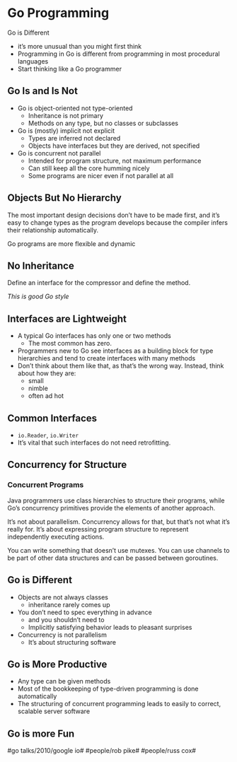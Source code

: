 # Go Programming
Go is Different
- it’s more unusual than you might first think
- Programming in Go is different from programming in most procedural languages
- Start thinking like a Go programmer

## Go Is and Is Not
- Go is object-oriented not type-oriented
	- Inheritance is not primary
	- Methods on any type, but no classes or subclasses
- Go is (mostly) implicit not explicit
	- Types are inferred not declared
	- Objects have interfaces but they are derived, not specified
- Go is concurrent not parallel
	- Intended for program structure, not maximum performance
	- Can still keep all the core humming nicely
	- Some programs are nicer even if not parallel at all
	
## Objects But No Hierarchy
The most important design decisions don’t have to be made first, and it’s easy to change types as the program develops because the compiler infers their relationship automatically.

Go programs are more flexible and dynamic

## No Inheritance
Define an interface for the compressor and define the method.

_This is good Go style_

## Interfaces are Lightweight
- A typical Go interfaces has only one or two methods
	- The most common has zero.
- Programmers new to Go see interfaces as a building block for type hierarchies and tend to create interfaces with many methods
- Don’t think about them like that, as that’s the wrong way. Instead, think about how they are:
	- small
	- nimble
	- often ad hot

## Common Interfaces
- `io.Reader`, `io.Writer`
- It’s vital that such interfaces do not need retrofitting.

## Concurrency for Structure
### Concurrent Programs
Java programmers use class hierarchies to structure their programs, while Go’s concurrency primitives provide the elements of another approach.

It’s not about parallelism. Concurrency allows for that, but that’s not what it’s really for. It’s about expressing program structure to represent independently executing actions.

You can write something that doesn’t use mutexes.
You can use channels to be part of other data structures and can be passed between goroutines.

## Go is Different
- Objects are not always classes
	- inheritance rarely comes up
- You don’t need to spec everything in advance
	- and you shouldn’t need to
	- Implicitly satisfying behavior leads to pleasant surprises
- Concurrency is not parallelism
	- It’s about structuring software

## Go is More Productive
- Any type can be given methods
- Most of the bookkeeping of type-driven programming is done automatically
- The structuring of concurrent programming leads to  easily to correct, scalable server software

## Go is more Fun



#go talks/2010/google io# #people/rob pike# #people/russ cox#